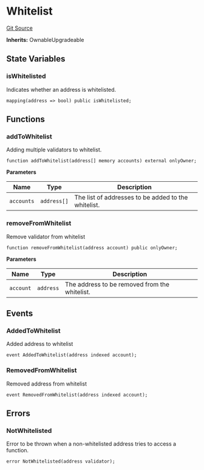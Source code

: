 # Whitelist
[Git Source](https://github.com/firstbatchxyz/dria-oracle-contracts/blob/609653a954d5da8f6a2fba22755e9328ec77967f/src/Whitelist.sol)

**Inherits:**
OwnableUpgradeable


## State Variables
### isWhitelisted
Indicates whether an address is whitelisted.


```solidity
mapping(address => bool) public isWhitelisted;
```


## Functions
### addToWhitelist

Adding multiple validators to whitelist.


```solidity
function addToWhitelist(address[] memory accounts) external onlyOwner;
```
**Parameters**

|Name|Type|Description|
|----|----|-----------|
|`accounts`|`address[]`|The list of addresses to be added to the whitelist.|


### removeFromWhitelist

Remove validator from whitelist


```solidity
function removeFromWhitelist(address account) public onlyOwner;
```
**Parameters**

|Name|Type|Description|
|----|----|-----------|
|`account`|`address`|The address to be removed from the whitelist.|


## Events
### AddedToWhitelist
Added address to whitelist


```solidity
event AddedToWhitelist(address indexed account);
```

### RemovedFromWhitelist
Removed address from whitelist


```solidity
event RemovedFromWhitelist(address indexed account);
```

## Errors
### NotWhitelisted
Error to be thrown when a non-whitelisted address tries to access a function.


```solidity
error NotWhitelisted(address validator);
```

